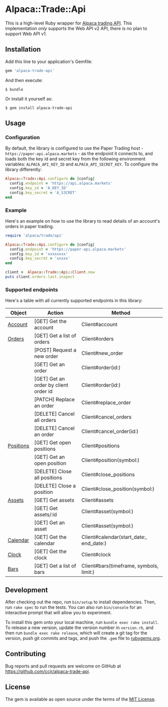 # Alpaca::Trade::Api

This is a high-level Ruby wrapper for [Alpaca trading API](https://docs.alpaca.markets/api-documentation/). This implementation *only* supports the Web API v2 API, there is no plan to support Web API v1.

## Installation

Add this line to your application's Gemfile:

```ruby
gem 'alpaca-trade-api'
```

And then execute:

    $ bundle

Or install it yourself as:

    $ gem install alpaca-trade-api

## Usage

### Configuration

By default, the library is configured to use the Paper Trading host - `https://paper-api.alpaca.markets` - as the endpoint it connects to, and loads both the key id and secret key from the following environment variables: `ALPACA_API_KEY_ID` and `ALPACA_API_SECRET_KEY`. To configure the library differently:

```ruby
Alpaca::Trade::Api.configure do |config|
  config.endpoint = 'https://api.alpaca.markets'
  config.key_id = 'A_KEY_ID'
  config.key_secret = 'A_S3CRET'
end
```


### Example

Here's an example on how to use the library to read details of an account's orders in paper trading.

```ruby
require 'alpaca/trade/api'

Alpaca::Trade::Api.configure do |config|
  config.endpoint = 'https://paper-api.alpaca.markets'
  config.key_id = 'xxxxxxxx'
  config.key_secret = 'xxxxx'
end

client =  Alpaca::Trade::Api::Client.new
puts client.orders.last.inspect
```

### Supported endpoints

Here's a table with all currently supported endpoints in this library:

| Object | Action | Method |
|------------------------------------------------------------------------------|---------------------------------------|--------------------------------|
| [Account](https://docs.alpaca.markets/api-documentation/api-v2/account/)     | [GET] Get the account                 | Client#account                 |
| [Orders](https://docs.alpaca.markets/api-documentation/api-v2/orders/)       | [GET] Get a list of orders            | Client#orders                  |
|                                                                              | [POST] Request a new order            | Client#new_order               |
|                                                                              | [GET] Get an order                    | Client#order(id:)              |
|                                                                              | [GET] Get an order by client order id | Client#order(id:)              |
|                                                                              | [PATCH] Replace an order              | Client#replace_order           |
|                                                                              | [DELETE] Cancel all orders            | Client#cancel_orders           |
|                                                                              | [DELETE] Cancel an order              | Client#cancel_order(id:)       |
| [Positions](https://docs.alpaca.markets/api-documentation/api-v2/positions/) | [GET] Get open positions              | Client#positions               |
|                                                                              | [GET] Get an open position            | Client#position(symbol:)       |
|                                                                              | [DELETE] Close all positions          | Client#close_positions         |
|                                                                              | [DELETE] Close a position             | Client#close_position(symbol:) |
| [Assets](https://docs.alpaca.markets/api-documentation/api-v2/assets/)       | [GET] Get assets                      | Client#assets                  |
|                                                                              | [GET] Get assets/:id                  | Client#asset(symbol:)          |
|                                                                              | [GET] Get an asset                    | Client#asset(symbol:)          |
| [Calendar](https://docs.alpaca.markets/api-documentation/api-v2/calendar/)   | [GET] Get the calendar                | Client#calendar(start_date:, end_date:) |
| [Clock](https://docs.alpaca.markets/api-documentation/api-v2/clock/)         | [GET] Get the clock                   | Client#clock                            |
| [Bars](https://docs.alpaca.markets/api-documentation/api-v2/market-data/bars/) | [GET] Get a list of bars            | Client#bars(timeframe, symbols, limit:) |

## Development

After checking out the repo, run `bin/setup` to install dependencies. Then, run `rake spec` to run the tests. You can also run `bin/console` for an interactive prompt that will allow you to experiment.

To install this gem onto your local machine, run `bundle exec rake install`. To release a new version, update the version number in `version.rb`, and then run `bundle exec rake release`, which will create a git tag for the version, push git commits and tags, and push the `.gem` file to [rubygems.org](https://rubygems.org).

## Contributing

Bug reports and pull requests are welcome on GitHub at https://github.com/ccjr/alpaca-trade-api.

## License

The gem is available as open source under the terms of the [MIT License](https://opensource.org/licenses/MIT).
